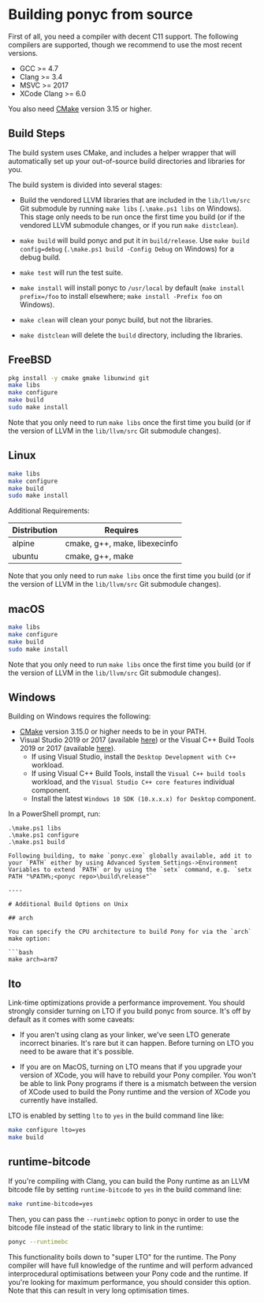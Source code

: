 # Building ponyc from source

First of all, you need a compiler with decent C11 support. The following compilers are supported, though we recommend to use the most recent versions.

- GCC >= 4.7
- Clang >= 3.4
- MSVC >= 2017
- XCode Clang >= 6.0

You also need [CMake](https://cmake.org/download/) version 3.15 or higher.

## Build Steps

The build system uses CMake, and includes a helper wrapper that will automatically set up your out-of-source build directories and libraries for you.

The build system is divided into several stages:

- Build the vendored LLVM libraries that are included in the `lib/llvm/src` Git submodule by running `make libs` (`.\make.ps1 libs` on Windows).  This stage only needs to be run once the first time you build (or if the vendored LLVM submodule changes, or if you run `make distclean`).

- `make build` will build ponyc and put it in `build/release`.  Use `make build config=debug` (`.\make.ps1 build -Config Debug` on Windows) for a debug build.
- `make test` will run the test suite.
- `make install` will install ponyc to `/usr/local` by default (`make install prefix=/foo` to install elsewhere; `make install -Prefix foo` on Windows).
- `make clean` will clean your ponyc build, but not the libraries.
- `make distclean` will delete the `build` directory, including the libraries.

## FreeBSD

```bash
pkg install -y cmake gmake libunwind git
make libs
make configure
make build
sudo make install
```

Note that you only need to run `make libs` once the first time you build (or if the version of LLVM in the `lib/llvm/src` Git submodule changes).

## Linux

```bash
make libs
make configure
make build
sudo make install
```

Additional Requirements:

Distribution | Requires
--- | ---
alpine | cmake, g++, make, libexecinfo
ubuntu | cmake, g++, make

Note that you only need to run `make libs` once the first time you build (or if the version of LLVM in the `lib/llvm/src` Git submodule changes).

## macOS

```bash
make libs
make configure
make build
sudo make install
```

Note that you only need to run `make libs` once the first time you build (or if the version of LLVM in the `lib/llvm/src` Git submodule changes).

## Windows

Building on Windows requires the following:

- [CMake](https://cmake.org/download/) version 3.15.0 or higher needs to be in your PATH.
- Visual Studio 2019 or 2017 (available [here](https://www.visualstudio.com/vs/community/)) or the Visual C++ Build Tools 2019 or 2017 (available [here](https://visualstudio.microsoft.com/visual-cpp-build-tools/)).
  - If using Visual Studio, install the `Desktop Development with C++` workload.
  - If using Visual C++ Build Tools, install the `Visual C++ build tools` workload, and the `Visual Studio C++ core features` individual component.
  - Install the latest `Windows 10 SDK (10.x.x.x) for Desktop` component.

In a PowerShell prompt, run:

```
.\make.ps1 libs
.\make.ps1 configure
.\make.ps1 build

Following building, to make `ponyc.exe` globally available, add it to your `PATH` either by using Advanced System Settings->Environment Variables to extend `PATH` or by using the `setx` command, e.g. `setx PATH "%PATH%;<ponyc repo>\build\release"`

----

# Additional Build Options on Unix

## arch

You can specify the CPU architecture to build Pony for via the `arch` make option:

```bash
make arch=arm7
```

## lto

Link-time optimizations provide a performance improvement. You should strongly consider turning on LTO if you build ponyc from source. It's off by default as it comes with some caveats:

- If you aren't using clang as your linker, we've seen LTO generate incorrect binaries. It's rare but it can happen. Before turning on LTO you need to be aware that it's possible.

- If you are on MacOS, turning on LTO means that if you upgrade your version of XCode, you will have to rebuild your Pony compiler. You won't be able to link Pony programs if there is a mismatch between the version of XCode used to build the Pony runtime and the version of XCode you currently have installed.

LTO is enabled by setting `lto` to `yes` in the build command line like:

```bash
make configure lto=yes
make build
```

## runtime-bitcode

If you're compiling with Clang, you can build the Pony runtime as an LLVM bitcode file by setting `runtime-bitcode` to `yes` in the build command line:

```bash
make runtime-bitcode=yes
```

Then, you can pass the `--runtimebc` option to ponyc in order to use the bitcode file instead of the static library to link in the runtime:

```bash
ponyc --runtimebc
```

This functionality boils down to "super LTO" for the runtime. The Pony compiler will have full knowledge of the runtime and will perform advanced interprocedural optimisations between your Pony code and the runtime. If you're looking for maximum performance, you should consider this option. Note that this can result in very long optimisation times.
